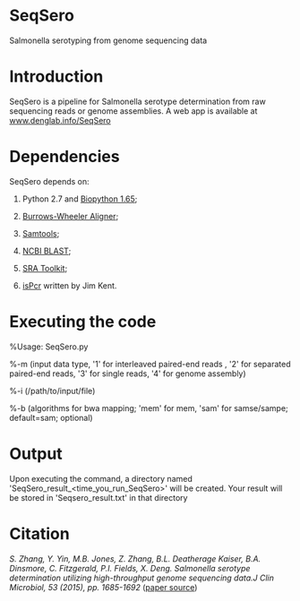# SeqSero
Salmonella serotyping from genome sequencing data


# Introduction 
SeqSero is a pipeline for Salmonella serotype determination from raw sequencing reads or genome assemblies. A web app is available at www.denglab.info/SeqSero 

# Dependencies 
SeqSero depends on:

1. Python 2.7 and [Biopython 1.65](http://biopython.org/wiki/Download); 

2. [Burrows-Wheeler Aligner](http://sourceforge.net/projects/bio-bwa/files/); 

3. [Samtools](http://sourceforge.net/projects/samtools/files/samtools/);

4. [NCBI BLAST](https://blast.ncbi.nlm.nih.gov/Blast.cgi?PAGE_TYPE=BlastDocs&DOC_TYPE=Download);

5. [SRA Toolkit](http://www.ncbi.nlm.nih.gov/Traces/sra/sra.cgi?cmd=show&f=software&m=software&s=software);

6. [isPcr](http://hgwdev.cse.ucsc.edu/~kent/exe/linux/) written by Jim Kent. 

# Executing the code 
%Usage: SeqSero.py 

%-m <int> (input data type, '1' for interleaved paired-end reads , '2' for separated paired-end reads, '3' for single reads, '4' for genome assembly) 

%-i <file> (/path/to/input/file) 

%-b <string> (algorithms for bwa mapping; 'mem' for mem, 'sam' for samse/sampe; default=sam; optional) 

# Output 
Upon executing the command, a directory named 'SeqSero_result_<time_you_run_SeqSero>' will be created. Your result will be stored in 'Seqsero_result.txt' in that directory

# Citation
_S. Zhang, Y. Yin, M.B. Jones, Z. Zhang, B.L. Deatherage Kaiser, B.A. Dinsmore, C. Fitzgerald, P.I. Fields, X. Deng. Salmonella serotype determination utilizing high-throughput genome sequencing data.J Clin Microbiol, 53 (2015), pp. 1685-1692_ ([paper source](http://jcm.asm.org/content/early/2015/03/05/JCM.00323-15))

